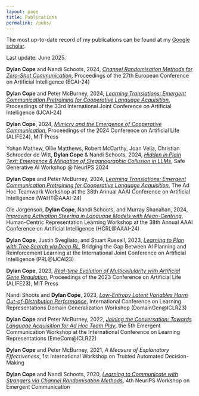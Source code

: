 ```yaml
---
layout: page
title: Publications
permalink: /pubs/
---
```


The most up-to-date record of my publications can be found at my [Google scholar](https://scholar.google.com/citations?user=_PKVsiQAAAAJ&hl=en).

Last update: June 2025.

**Dylan Cope** and Nandi Schoots, 2024, [_Channel Randomisation Methods for Zero-Shot Communication_](), Proceedings of the 27th European Conference on Artificial Intelligence (ECAI-24)

**Dylan Cope** and Peter McBurney, 2024, [_Learning Translations: Emergent Communication Pretraining for Cooperative Language Acquisition_](https://arxiv.org/abs/2402.16247), Proceedings of the 33rd International Joint Conference on Artificial Intelligence (IJCAI-24)

**Dylan Cope**, 2024, [_Mimicry and the Emergence of Cooperative Communication_](https://arxiv.org/abs/2305.12249), Proceedings of the 2024 Conference on Artificial Life (ALIFE24), MIT Press

Yohan Mathew, Ollie Matthews, Robert McCarthy, Joan Velja, Christian Schroeder de Witt, **Dylan Cope** & Nandi Schoots, 2024, [_Hidden in Plain Text: Emergence \& Mitigation of Steganographic Collusion in LLMs_](https://arxiv.org/abs/2410.03768), Safe Generative AI Workshop @ NeurIPS 2024

**Dylan Cope** and Peter McBurney, 2024, [_Learning Translations: Emergent Communication Pretraining for Cooperative Language Acquisition_](https://sites.google.com/view/ad-hoc-teamwork/home?authuser=0), The Ad Hoc Teamwork Workshop at the 38th Annual AAAI Conference on Artificial Intelligence (WAHT@AAAI-24)

Ole Jorgenson, **Dylan Cope**, Nandi Schoots, and Murray Shanahan, 2024, [_Improving Activation Steering in Language Models with Mean-Centring_](https://arxiv.org/abs/2312.03813), Human-Centric Representation Learning Workshop at the 38th Annual AAAI Conference on Artificial Intelligence (HCRL@AAAI-24)

**Dylan Cope**, Justin Svegliato, and Stuart Russell, 2023, [_Learning to Plan with Tree Search via Deep RL_](https://prl-theworkshop.github.io/prl2023-ijcai/), Bridging the Gap Between AI Planning and Reinforcement Learning at the International Joint Conference on Artificial Intelligence (PRL@IJCAI23)

**Dylan Cope**, 2023, [_Real-time Evolution of Multicellularity with Artificial Gene Regulation_](https://arxiv.org/abs/2305.12249), Proceedings of the 2023 Conference on Artificial Life (ALIFE23), MIT Press

Nandi Shoots and **Dylan Cope**, 2023, [_Low-Entropy Latent Variables Harm Out-of-Distribution Performance_](https://domaingen.github.io/accepted), International Conference on Learning Representations Domain Generalization Workshop (DomainGen@ICLR23)

**Dylan Cope** and Peter McBurney, 2022, [_Joining the Conversation: Towards Language Acquisition for Ad Hoc Team Play_](https://openreview.net/forum?id=SLqgf7ZCQbq), the 5th Emergent Communication Workshop at the International Conference on Learning Representations (EmeCom@ICLR22)

**Dylan Cope** and Peter McBurney, 2021, _A Measure of Explanatory Effectiveness_, 1st International Workshop on Trusted Automated Decision-Making

**Dylan Cope** and Nandi Schoots, 2020, [_Learning to Communicate with Strangers via Channel Randomisation Methods_](https://drive.google.com/file/d/1FaBSE8jcuf6hGIbbp34Dxu7jPjh0iJl0/view?usp=sharing), 4th NeurIPS Workshop on Emergent Communication
